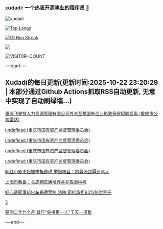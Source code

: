 ### xudadi: 一个热衷开源事业的程序员 👋

![xudadi](https://github-readme-stats-git-masterorgs-github-readme-stats-team.vercel.app/api?username=xudadi)

[![Top Langs](https://github-readme-stats.vercel.app/api/top-langs/?username=xudadi)](https://github.com/anuraghazra/github-readme-stats)

[![GitHub Streak](https://streak-stats.demolab.com?user=xudadi&locale=zh_Hans)](https://git.io/streak-stats)

![](https://raw.githubusercontent.com/xudadi/xudadi/main/assets/github-contribution-grid-snake.svg)

![VISITOR+COUNT](https://komarev.com/ghpvc/?username=xudadi&label=VISITOR+COUNT)


---start---

## Xudadi的每日更新(更新时间:2025-10-22 23:20:29 | 本部分通过Github Actions抓取RSS自动更新, 无意中实现了自动刷绿墙...)

[重庆飞驶特人力资源管理有限公司外派至某国有企业形象保安招聘启事 (重庆市公考雷达)](https://www.gongkaoleida.com/article/2659778)

[undefined (重庆市国有资产监督管理委员会)](https://dadilab.github.io/feeds/all.xml)

[undefined (重庆市国有资产监督管理委员会)](https://dadilab.github.io/feeds/all.xml)

[undefined (重庆市国有资产监督管理委员会)](https://dadilab.github.io/feeds/all.xml)

[undefined (重庆市国有资产监督管理委员会)](https://dadilab.github.io/feeds/all.xml)

[网红小影夫妇被举报逃税 举报粉丝：她嚣张跋扈还骂人](https://m.163.com/news/article/KCGANUEG05561G0D.html)

[上海市教委：长周期贯通培养并非取消中考](https://m.163.com/news/article/KCG6PICD05506BEH.html)

[好心载同事却出车祸遭索赔 法院:司机承担60%赔偿责任](https://m.163.com/news/article/KCG4I9UD053469LG.html)

[3](https://m.163.com/touch/news/sub/domestic)

[获刑二年九个月 昔日"象棋第一人"王天一道歉](https://m.163.com/news/article/KCE0QKP90534A4SC.html)

---end---
